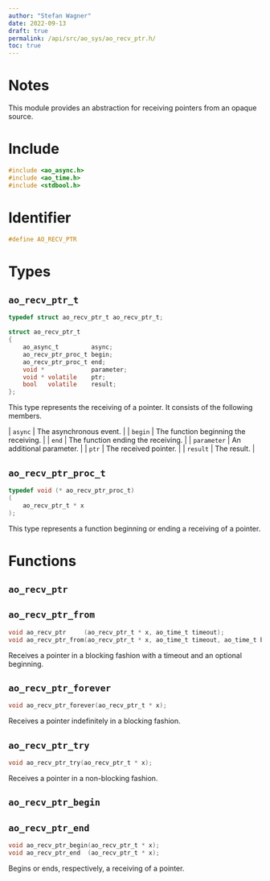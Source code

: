 ```yaml
---
author: "Stefan Wagner"
date: 2022-09-13
draft: true
permalink: /api/src/ao_sys/ao_recv_ptr.h/
toc: true
---
```


# Notes

This module provides an abstraction for receiving pointers from an opaque source.

# Include

```c
#include <ao_async.h>
#include <ao_time.h>
#include <stdbool.h>
```

# Identifier

```c
#define AO_RECV_PTR
```

# Types

## `ao_recv_ptr_t`

```c
typedef struct ao_recv_ptr_t ao_recv_ptr_t;
```

```c
struct ao_recv_ptr_t
{
    ao_async_t         async;
    ao_recv_ptr_proc_t begin;
    ao_recv_ptr_proc_t end;
    void *             parameter;
    void * volatile    ptr;
    bool   volatile    result;
};
```

This type represents the receiving of a pointer. It consists of the following members.

| `async` | The asynchronous event. |
| `begin` | The function beginning the receiving. |
| `end` | The function ending the receiving. |
| `parameter` | An additional parameter. |
| `ptr` | The received pointer. |
| `result` | The result. |

## `ao_recv_ptr_proc_t`

```c
typedef void (* ao_recv_ptr_proc_t)
(
    ao_recv_ptr_t * x
);
```

This type represents a function beginning or ending a receiving of a pointer.

# Functions

## `ao_recv_ptr`
## `ao_recv_ptr_from`

```c
void ao_recv_ptr     (ao_recv_ptr_t * x, ao_time_t timeout);
void ao_recv_ptr_from(ao_recv_ptr_t * x, ao_time_t timeout, ao_time_t beginning);
```

Receives a pointer in a blocking fashion with a timeout and an optional beginning.

## `ao_recv_ptr_forever`

```c
void ao_recv_ptr_forever(ao_recv_ptr_t * x);
```

Receives a pointer indefinitely in a blocking fashion.

## `ao_recv_ptr_try`

```c
void ao_recv_ptr_try(ao_recv_ptr_t * x);
```

Receives a pointer in a non-blocking fashion.

## `ao_recv_ptr_begin`
## `ao_recv_ptr_end`

```c
void ao_recv_ptr_begin(ao_recv_ptr_t * x);
void ao_recv_ptr_end  (ao_recv_ptr_t * x);
```

Begins or ends, respectively, a receiving of a pointer.
